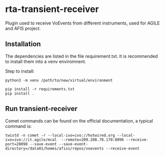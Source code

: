 # rta-transient-receiver

Plugin used to receive VoEvents from different instruments, used for AGILE and AFIS project.

## Installation
The dependencies are listed in the file requirement.txt. It is recommended to install them into a venv enviromnent.

Step to install:

```
python3 -m venv /path/to/new/virtual/environment
```

```
pip install -r requirements.txt
pip install .
```

## Run transient-receiver
Comet commands can be found on the official documentation, a typical command is:

```
twistd -n comet -r --local-ivo=ivo://hotwired.org --local-ivo=ivo://it.agile/mcal  --remote=209.208.78.170:8096 --receive-port=28098 --save-event --save-event-directory=/data01/homes/afiss/repos/voevents --receive-event
```

